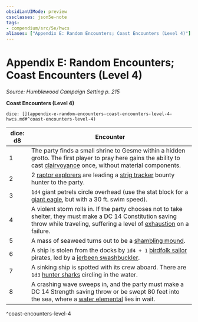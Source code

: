 ```yaml
---
obsidianUIMode: preview
cssclasses: json5e-note
tags:
- compendium/src/5e/hwcs
aliases: ["Appendix E: Random Encounters; Coast Encounters (Level 4)"]
---
```

# Appendix E: Random Encounters; Coast Encounters (Level 4)
*Source: Humblewood Campaign Setting p. 215* 

**Coast Encounters (Level 4)**

`dice: [](appendix-e-random-encounters-coast-encounters-level-4-hwcs.md#^coast-encounters-level-4)`

| dice: d8 | Encounter |
|----------|-----------|
| 1 | The party finds a small shrine to Gesme within a hidden grotto. The first player to pray here gains the ability to cast [clairvoyance](/Systems/5e/spells/clairvoyance.md) once, without material components. |
| 2 | 2 [raptor explorers](/Systems/5e/bestiary/humanoid/raptor-explorer-hwcs.md) are leading a [strig tracker](/Systems/5e/bestiary/humanoid/strig-tracker-hwcs.md) bounty hunter to the party. |
| 3 | `1d4` giant petrels circle overhead (use the stat block for a [giant eagle](/Systems/5e/bestiary/beast/giant-eagle.md), but with a 30 ft. swim speed). |
| 4 | A violent storm rolls in. If the party chooses not to take shelter, they must make a DC 14 Constitution saving throw while traveling, suffering a level of [exhaustion](/Systems/5e/rules/conditions.md#exhaustion) on a failure. |
| 5 | A mass of seaweed turns out to be a [shambling mound](/Systems/5e/bestiary/plant/shambling-mound.md). |
| 6 | A ship is stolen from the docks by `1d4 + 1` [birdfolk sailor](/Systems/5e/bestiary/humanoid/birdfolk-sailor-hwcs.md) pirates, led by a [jerbeen swashbuckler](/Systems/5e/bestiary/humanoid/jerbeen-swashbuckler-hwcs.md). |
| 7 | A sinking ship is spotted with its crew aboard. There are `1d3` [hunter sharks](/Systems/5e/bestiary/beast/hunter-shark.md) circling in the water. |
| 8 | A crashing wave sweeps in, and the party must make a DC 14 Strength saving throw or be swept 80 feet into the sea, where a [water elemental](/Systems/5e/bestiary/elemental/water-elemental.md) lies in wait. |
^coast-encounters-level-4